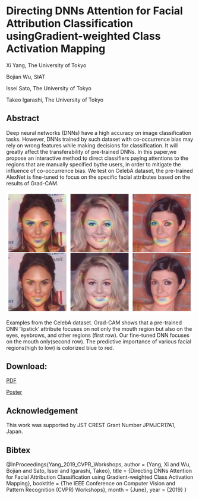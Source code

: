 # Directing DNNs Attention for Facial Attribution Classification usingGradient-weighted Class Activation Mapping

Xi Yang, The University of Tokyo

Bojian Wu, SIAT

Issei Sato, The University of Tokyo

Takeo Igarashi, The University of Tokyo

## Abstract

Deep neural networks (DNNs) have a high accuracy on image classification tasks. However, DNNs trained by such dataset with co-occurrence bias may rely on wrong features while making decisions for classification. It will greatly affect the transferability of pre-trained DNNs.  In this paper,we propose an interactive method to direct classifiers paying attentions to the regions that are manually specified bythe users, in order to mitigate the influence of co-occurrence bias.  We test on CelebA dataset, the pre-trained AlexNet is fine-tuned to focus on the specific facial attributes based on the results of Grad-CAM.

![](image.png)

Examples from the CelebA dataset.  Grad-CAM shows that  a  pre-trained  DNN  ‘lipstick’  attribute  focuses  on  not  only the  mouth  region  but  also  on  the  eyes,  eyebrows,  and  other  regions (first row).  Our fine-tuned DNN focuses on the mouth only(second row). The predictive importance of various facial regions(high to low) is colorized blue to red.

## Download:

[PDF](https://arxiv.org/pdf/1905.00593.pdf  " ")

[Poster](cvpr19_poster.pdf " ")

## Acknowledgement

This work was supported by JST CREST Grant Number JPMJCR17A1, Japan.

## Bibtex

@InProceedings{Yang_2019_CVPR_Workshops,
author = {Yang, Xi and Wu, Bojian and Sato, Issei and Igarashi, Takeo},
title = {Directing DNNs Attention for Facial Attribution Classification using Gradient-weighted Class Activation Mapping},
booktitle = {The IEEE Conference on Computer Vision and Pattern Recognition (CVPR) Workshops},
month = {June},
year = {2019}
}

